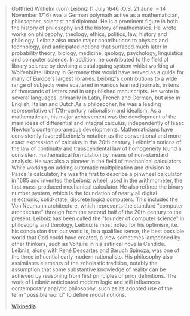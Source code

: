 > Gottfried Wilhelm (von) Leibniz (1 July 1646 [O.S. 21 June] – 14 November 1716) was a German polymath active as a mathematician, philosopher, scientist and diplomat. He is a prominent figure in both the history of philosophy and the history of mathematics. He wrote works on philosophy, theology, ethics, politics, law, history and philology. Leibniz also made major contributions to physics and technology, and anticipated notions that surfaced much later in probability theory, biology, medicine, geology, psychology, linguistics and computer science. In addition, he contributed to the field of library science by devising a cataloguing system whilst working at Wolfenbüttel library in Germany that would have served as a guide for many of Europe's largest libraries. Leibniz's contributions to a wide range of subjects were scattered in various learned journals, in tens of thousands of letters and in unpublished manuscripts. He wrote in several languages, primarily in Latin, French and German, but also in English, Italian and Dutch.As a philosopher, he was a leading representative of 17th-century rationalism and idealism. As a mathematician, his major  achievement was the development of the main ideas of differential and integral calculus, independently of Isaac Newton's contemporaneous developments. Mathematicians have consistently favored Leibniz's notation as the conventional and more exact expression of calculus.In the 20th century, Leibniz's notions of the law of continuity and transcendental law of homogeneity found a consistent mathematical formulation by means of non-standard analysis. He was also a pioneer in the field of mechanical calculators. While working on adding automatic multiplication and division to Pascal's calculator, he was the first to describe a pinwheel calculator in 1685 and invented the Leibniz wheel, used in the arithmometer, the first mass-produced mechanical calculator. He also refined the binary number system, which is the foundation of nearly all digital (electronic, solid-state, discrete logic) computers. This includes the Von Neumann architecture, which represents the standard "computer architecture" through from the second half of the 20th century to the present. Leibniz has been called the "founder of computer science".In philosophy and theology, Leibniz is most noted for his optimism, i.e. his conclusion that our world is, in a qualified sense, the best possible world that God could have created, a view sometimes lampooned by other thinkers, such as Voltaire in his satirical novella Candide. Leibniz, along with René Descartes and Baruch Spinoza, was one of the three influential early modern rationalists. His philosophy also assimilates elements of the scholastic tradition, notably the assumption that some substantive knowledge of reality can be achieved by reasoning from first principles or prior definitions. The work of Leibniz anticipated modern logic and still influences contemporary analytic philosophy, such as its adopted use of the term "possible world" to define modal notions.
>
> [Wikipedia](https://en.wikipedia.org/wiki/Gottfried%20Wilhelm%20Leibniz)